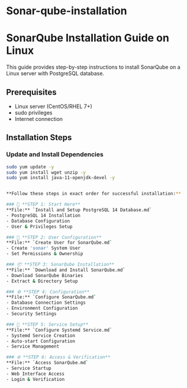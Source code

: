# Sonar-qube-installation

# SonarQube Installation Guide on Linux

This guide provides step-by-step instructions to install SonarQube on a Linux server with PostgreSQL database.

## Prerequisites
- Linux server (CentOS/RHEL 7+)
- sudo privileges
- Internet connection

## Installation Steps

###  Update and Install Dependencies

```bash
sudo yum update -y
sudo yum install wget unzip -y
sudo yum install java-11-openjdk-devel -y


**Follow these steps in exact order for successful installation:**

### 🔰 **STEP 1: Start Here**
**File:** `Install and Setup PostgreSQL 14 Database.md`
- PostgreSQL 14 Installation
- Database Configuration
- User & Privileges Setup

### 👤 **STEP 2: User Configuration**  
**File:** `Create User for SonarQube.md`
- Create 'sonar' System User
- Set Permissions & Ownership

### 📦 **STEP 3: SonarQube Installation**
**File:** `Download and Install SonarQube.md`
- Download SonarQube Binaries
- Extract & Directory Setup

### ⚙️ **STEP 4: Configuration**
**File:** `Configure SonarQube.md`
- Database Connection Settings
- Environment Configuration
- Security Settings

### 🔄 **STEP 5: Service Setup**
**File:** `Configure Systemd Service.md`
- Systemd Service Creation
- Auto-start Configuration
- Service Management

### 🌐 **STEP 6: Access & Verification**
**File:** `Access SonarQube.md`
- Service Startup
- Web Interface Access
- Login & Verification

